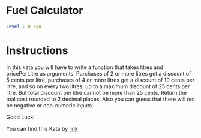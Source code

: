 # Fuel Calculator

```yaml
Level : 8 kyu
```


# Instructions

In this kata you will have to write a function that takes litres and pricePerLitre as arguments. Purchases of 2 or more litres get a discount of 5 cents per litre, purchases of 4 or more litres get a discount of 10 cents per litre, and so on every two litres, up to a maximum discount of 25 cents per litre. But total discount per litre cannot be more than 25 cents. Return the toal cost rounded to 2 decimal places. Also you can guess that there will not be negative or non-numeric inputs.

Good Luck!

You can find this Kata by [link](https://www.codewars.com/kata/57b58827d2a31c57720012e8/train/java)